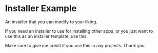 # Installer Example
An installer that you can modify to your liking.

If you need an installer to use for installing other apps, or you just want to
use this as an installer template, use this.

Make sure to give me credit if you use this in any projects.
Thank you.
